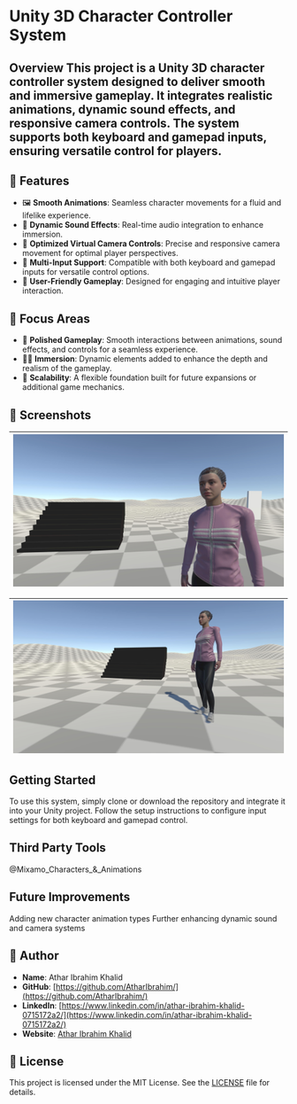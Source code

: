 # Unity 3D Character Controller System
Overview
This project is a Unity 3D character controller system designed to deliver smooth and immersive gameplay. It integrates realistic animations, dynamic sound effects, and responsive camera controls. The system supports both keyboard and gamepad inputs, ensuring versatile control for players.
---
## 🚀 Features
- 🖼 **Smooth Animations**: Seamless character movements for a fluid and lifelike experience.
- 🎯 **Dynamic Sound Effects**: Real-time audio integration to enhance immersion.
- 💼 **Optimized Virtual Camera Controls**: Precise and responsive camera movement for optimal player perspectives.
- 🎨 **Multi-Input Support**: Compatible with both keyboard and gamepad inputs for versatile control options.
- 📱 **User-Friendly Gameplay**: Designed for engaging and intuitive player interaction.
## 🚀 Focus Areas
- 🎲 **Polished Gameplay**: Smooth interactions between animations, sound effects, and controls for a seamless experience.
- 🙅‍♂️ **Immersion**: Dynamic elements added to enhance the depth and realism of the gameplay.
- 💼 **Scalability**: A flexible foundation built for future expansions or additional game mechanics.

## 📸 Screenshots

| ![Character](Screenshots/myself_8K_22.12.2024_17-18-15.jpg) |
|:---:|

| ![Character](Screenshots/myself_8K_22.12.2024_17-19-09.jpg) |
|:---:|

  
## Getting Started
To use this system, simply clone or download the repository and integrate it into your Unity project. Follow the setup instructions to configure input settings for both keyboard and gamepad control.

## Third Party Tools
@Mixamo_Characters_&_Animations 

## Future Improvements
Adding new character animation types
Further enhancing dynamic sound and camera systems
## 👤 Author

- **Name**: Athar Ibrahim Khalid
- **GitHub**: [https://github.com/AtharIbrahim/](https://github.com/AtharIbrahim/)
- **LinkedIn**: [https://www.linkedin.com/in/athar-ibrahim-khalid-0715172a2/](https://www.linkedin.com/in/athar-ibrahim-khalid-0715172a2/)
- **Website**: [Athar Ibrahim Khalid](https://atharibrahimkhalid.netlify.app/)


## 📝 License

This project is licensed under the MIT License. See the [LICENSE](LICENSE) file for details.
